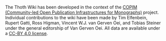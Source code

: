 The Thoth Wiki has been developed in the context of the [COPIM (Community-led Open Publication Infrastructures for Monographs)](https://www.copim.ac.uk/) project. Individual contributions to the wiki have been made by Tim Elfenbein, Rupert Gatti, Ross Higman, Vincent W.J. van Gerven Oei, and Tobias Steiner under the general editorship of Van Gerven Oei. All data are available under a [CC-BY 4.0 license](https://creativecommons.org/licenses/by/4.0/).